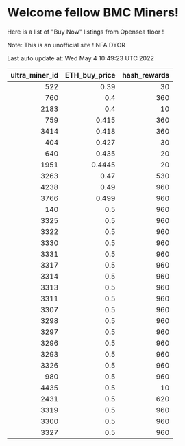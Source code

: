 # Welcome fellow BMC Miners!
Here is a list of "Buy Now" listings from Opensea floor !

Note: This is an unofficial site ! NFA DYOR


Last auto update at: Wed May  4 10:49:23 UTC 2022


|   ultra_miner_id |   ETH_buy_price |   hash_rewards |
|-----------------:|----------------:|---------------:|
|              522 |          0.39   |             30 |
|              760 |          0.4    |            360 |
|             2183 |          0.4    |             10 |
|              759 |          0.415  |            360 |
|             3414 |          0.418  |            360 |
|              404 |          0.427  |             30 |
|              640 |          0.435  |             20 |
|             1951 |          0.4445 |             20 |
|             3263 |          0.47   |            530 |
|             4238 |          0.49   |            960 |
|             3766 |          0.499  |            960 |
|              140 |          0.5    |            960 |
|             3325 |          0.5    |            960 |
|             3322 |          0.5    |            960 |
|             3330 |          0.5    |            960 |
|             3331 |          0.5    |            960 |
|             3317 |          0.5    |            960 |
|             3314 |          0.5    |            960 |
|             3313 |          0.5    |            960 |
|             3311 |          0.5    |            960 |
|             3307 |          0.5    |            960 |
|             3298 |          0.5    |            960 |
|             3297 |          0.5    |            960 |
|             3296 |          0.5    |            960 |
|             3293 |          0.5    |            960 |
|             3326 |          0.5    |            960 |
|              980 |          0.5    |            960 |
|             4435 |          0.5    |             10 |
|             2431 |          0.5    |            620 |
|             3319 |          0.5    |            960 |
|             3300 |          0.5    |            960 |
|             3327 |          0.5    |            960 |